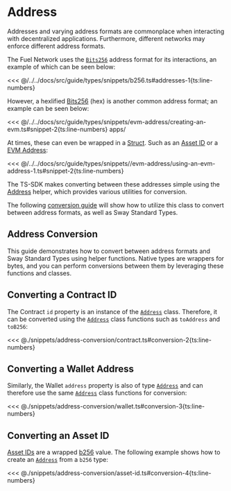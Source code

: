 # Address

Addresses and varying address formats are commonplace when interacting with decentralized applications. Furthermore, different networks may enforce different address formats.

The Fuel Network uses the [`Bits256`](../types/bits256.md) address format for its interactions, an example of which can be seen below:

<<< @/../../docs/src/guide/types/snippets/b256.ts#addresses-1{ts:line-numbers}

However, a hexlified [Bits256](../types/bits256.md) (hex) is another common address format; an example can be seen below:

<<< @/../../docs/src/guide/types/snippets/evm-address/creating-an-evm.ts#snippet-2{ts:line-numbers}
apps/

At times, these can even be wrapped in a [Struct](../types/structs.md). Such as an [Asset ID](../types/asset-id.md) or a [EVM Address](../types/evm-address.md):

<<< @/../../docs/src/guide/types/snippets//evm-address/using-an-evm-address-1.ts#snippet-2{ts:line-numbers}

The TS-SDK makes converting between these addresses simple using the [Address](../types/address.md) helper, which provides various utilities for conversion.

The following [conversion guide](./address-conversion.md#address-conversion) will show how to utilize this class to convert between address formats, as well as Sway Standard Types.

## Address Conversion

This guide demonstrates how to convert between address formats and Sway Standard Types using helper functions. Native types are wrappers for bytes, and you can perform conversions between them by leveraging these functions and classes.

## Converting a Contract ID

The Contract `id` property is an instance of the [`Address`](DOCS_API_URL/classes/_fuel_ts_address.Address.html) class. Therefore, it can be converted using the [`Address`](DOCS_API_URL/classes/_fuel_ts_address.Address.html) class functions such as `toAddress` and `toB256`:

<<< @./snippets/address-conversion/contract.ts#conversion-2{ts:line-numbers}

## Converting a Wallet Address

Similarly, the Wallet `address` property is also of type [`Address`](DOCS_API_URL/classes/_fuel_ts_address.Address.html) and can therefore use the same [`Address`](DOCS_API_URL/classes/_fuel_ts_address.Address.html) class functions for conversion:

<<< @./snippets/address-conversion/wallet.ts#conversion-3{ts:line-numbers}

## Converting an Asset ID

[Asset IDs](../types/asset-id.md) are a wrapped [b256](../types/bits256.md) value. The following example shows how to create an [`Address`](DOCS_API_URL/classes/_fuel_ts_address.Address.html) from a `b256` type:

<<< @./snippets/address-conversion/asset-id.ts#conversion-4{ts:line-numbers}
